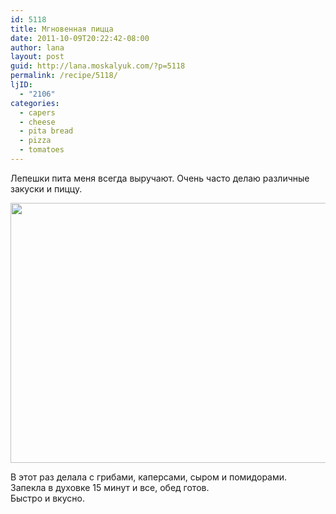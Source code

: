 ```yaml
---
id: 5118
title: Мгновенная пицца
date: 2011-10-09T20:22:42-08:00
author: lana
layout: post
guid: http://lana.moskalyuk.com/?p=5118
permalink: /recipe/5118/
ljID:
  - "2106"
categories:
  - capers
  - cheese
  - pita bread
  - pizza
  - tomatoes
---
```

Лепешки пита меня всегда выручают. Очень часто делаю различные закуски и пиццу.

<img loading="lazy" class="alignnone" title="pita pizza" src="http://farm7.static.flickr.com/6170/6228555283_94a9ef6abf_z.jpg" alt="" width="640" height="416" /> 

В этот раз делала с грибами, каперсами, сыром и помидорами.  
Запекла в духовке 15 минут и все, обед готов.  
Быстро и вкусно.
